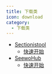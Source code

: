 ```yaml
---
title: 下载类
icon: download
category:
  - 下载类
---
```


- [Sectionistool](/downloader/sectionistool/index.md)
  - [快速开始](/downloader/sectionistool/get-started.md)
- [SeewoHub](/downloader/seewohub/index.md)
  - [快速开始](/downloader/seewohub/get-started.md)
